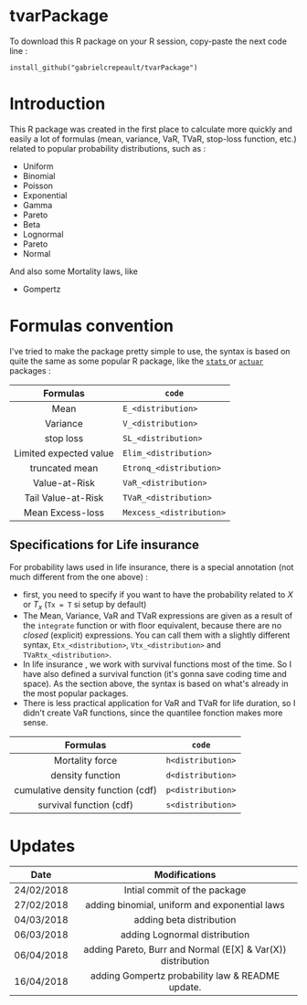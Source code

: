 # tvarPackage
To download this R package on your R session, copy-paste the next code line :

```
install_github("gabrielcrepeault/tvarPackage")
```

# Introduction
This R package was created in the first place to calculate more quickly and easily a lot of formulas (mean, variance, VaR, TVaR, stop-loss function, etc.) related to popular probability distributions, such as :  

- Uniform 
- Binomial
- Poisson
- Exponential
- Gamma
- Pareto
- Beta
- Lognormal
- Pareto
- Normal

And also some Mortality laws, like

- Gompertz



# Formulas convention
I've tried to make the package pretty simple to use, the syntax is based on quite the same as some popular R package, like the [`stats` ](https://stat.ethz.ch/R-manual/R-devel/library/stats/html/00Index.html) or [`actuar`](https://cran.r-project.org/web/packages/actuar/index.html) packages :

|Formulas  | `code`|
|:-----------:|-----------------|
|Mean         |`E_<distribution>` |
|Variance     |`V_<distribution>` |
|stop loss     |`SL_<distribution>` |
|Limited expected value     |`Elim_<distribution>` |
|truncated mean     |`Etronq_<distribution>` |
|Value-at-Risk     |`VaR_<distribution>` |
|Tail Value-at-Risk     |`TVaR_<distribution>` |
|Mean Excess-loss    |`Mexcess_<distribution>` |

## Specifications for Life insurance
For probability laws used in life insurance, there is a special annotation (not much different from the one above) : 

* first, you need to specify if you want to have the probability related to $X$ or $T_x$ (`Tx = T` si setup by default)
* The Mean, Variance, VaR and TVaR expressions are given as a result of the `integrate` function or with floor equivalent, because there are no *closed* (explicit) expressions. You can call them with a slightly different syntax, `Etx_<distribution>`, `Vtx_<distribution>` and `TVaRtx_<distribution>`.
* In life insurance , we work with survival functions most of the time. So I have also defined a survival function (it's gonna save coding time and space). As the section above, the syntax is based on what's already in the most popular packages.
* There is less practical application for VaR and TVaR for life duration, so I didn't create VaR functions, since the quantilee fonction makes more sense.

|Formulas  | `code`|
|:-----------:|-----------------|
|Mortality force     |`h<distribution>` |
|density function     |`d<distribution>` |
|cumulative density function (cdf)    |`p<distribution>` |
|survival function (cdf)    |`s<distribution>` |




# Updates
|Date   | Modifications|
|:-----------:|:---------:|
|24/02/2018 | Intial commit of the package|
|27/02/2018 | adding binomial, uniform and exponential laws|
|04/03/2018 | adding beta distribution|
|06/03/2018 | adding Lognormal distribution|
|06/04/2018 | adding Pareto, Burr and Normal (E[X] & Var(X)) distribution|
|16/04/2018 | adding Gompertz probability law & README update.|


